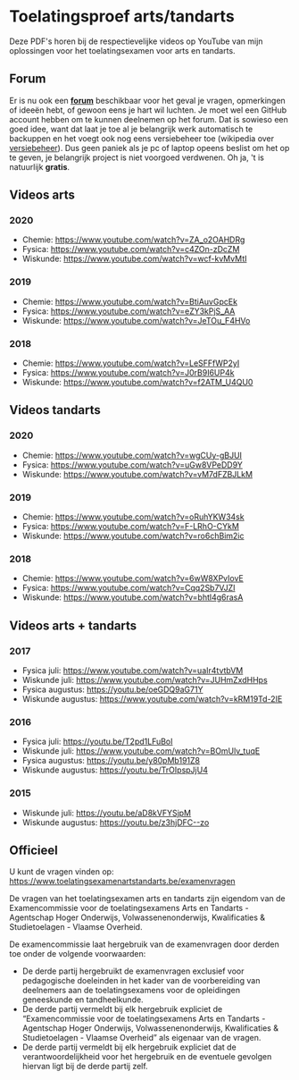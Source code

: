 # Toelatingsproef arts/tandarts #

Deze PDF's horen bij de respectievelijke videos op YouTube van mijn oplossingen voor het toelatingsexamen voor arts en tandarts.

## Forum ##
Er is nu ook een __[forum](https://github.com/DenIngenieur/Toelatingsproef-arts-tandarts/discussions/ "forum")__ beschikbaar voor het geval je vragen, opmerkingen of ideeën hebt, of gewoon eens je hart wil luchten. Je moet wel een GitHub account hebben om te kunnen deelnemen op het forum. Dat is sowieso een goed idee, want dat laat je toe al je belangrijk werk automatisch te backuppen en het voegt ook nog eens versiebeheer toe (wikipedia over [versiebeheer](https://nl.wikipedia.org/wiki/Versiebeheersysteem "versiebeheer")). Dus geen paniek als je pc of laptop opeens beslist om het op te geven, je belangrijk project is niet voorgoed verdwenen.
Oh ja, 't is natuurlijk __gratis__. 

## Videos arts ##
### 2020 ###
* Chemie: https://www.youtube.com/watch?v=ZA_o2OAHDRg
* Fysica: https://www.youtube.com/watch?v=c4ZOn-zDcZM
* Wiskunde: https://www.youtube.com/watch?v=wcf-kvMvMtI

### 2019 ###
* Chemie: https://www.youtube.com/watch?v=BtiAuvGpcEk
* Fysica: https://www.youtube.com/watch?v=eZY3kPjS_AA
* Wiskunde: https://www.youtube.com/watch?v=JeTOu_F4HVo

### 2018 ###
* Chemie: https://www.youtube.com/watch?v=LeSFFfWP2yI
* Fysica: https://www.youtube.com/watch?v=J0rB9I6UP4k
* Wiskunde: https://www.youtube.com/watch?v=f2ATM_U4QU0

## Videos tandarts ##
### 2020 ###
* Chemie: https://www.youtube.com/watch?v=wgCUy-gBJUI
* Fysica: https://www.youtube.com/watch?v=uGw8VPeDD9Y
* Wiskunde: https://www.youtube.com/watch?v=vM7dFZBJLkM

### 2019 ###
* Chemie: https://www.youtube.com/watch?v=oRuhYKW34sk
* Fysica: https://www.youtube.com/watch?v=F-LRhO-CYkM
* Wiskunde: https://www.youtube.com/watch?v=ro6chBim2ic

### 2018 ###
* Chemie: https://www.youtube.com/watch?v=6wW8XPvIovE
* Fysica: https://www.youtube.com/watch?v=Cqq2Sb7VJZI
* Wiskunde: https://www.youtube.com/watch?v=bhtl4g6rasA

## Videos arts + tandarts ##
### 2017 ###
* Fysica juli: https://www.youtube.com/watch?v=uaIr4tvtbVM
* Wiskunde juli: https://www.youtube.com/watch?v=JUHmZxdHHps
* Fysica augustus: https://youtu.be/oeGDQ9aG71Y
* Wiskunde augustus: https://www.youtube.com/watch?v=kRM19Td-2IE

### 2016 ###
* Fysica juli: https://youtu.be/T2pd1LFuBoI
* Wiskunde juli: https://www.youtube.com/watch?v=BOmUlv_tuqE
* Fysica augustus: https://youtu.be/y80pMb191Z8
* Wiskunde augustus: https://youtu.be/TrOIpspJjU4

### 2015 ###
* Wiskunde juli: https://youtu.be/aD8kVFYSjpM
* Wiskunde augustus: https://youtu.be/z3hjDFC--zo


## Officieel ##
U kunt de vragen vinden op: https://www.toelatingsexamenartstandarts.be/examenvragen

De vragen van het toelatingsexamen arts en tandarts zijn eigendom van de Examencommissie voor de toelatingsexamens Arts en Tandarts - Agentschap Hoger Onderwijs, Volwassenenonderwijs, Kwalificaties & Studietoelagen - Vlaamse Overheid.

De examencommissie laat hergebruik van de examenvragen door derden toe onder de volgende voorwaarden:

* De derde partij hergebruikt de examenvragen exclusief voor pedagogische doeleinden in het kader van de voorbereiding van deelnemers aan de toelatingsexamens voor de opleidingen geneeskunde en tandheelkunde.
* De derde partij vermeldt bij elk hergebruik expliciet de “Examencommissie voor de toelatingsexamens Arts en Tandarts - Agentschap Hoger Onderwijs, Volwassenenonderwijs, Kwalificaties & Studietoelagen - Vlaamse Overheid” als eigenaar van de vragen.
* De derde partij vermeldt bij elk hergebruik expliciet dat de verantwoordelijkheid voor het hergebruik en de eventuele gevolgen hiervan ligt bij de derde partij zelf.
